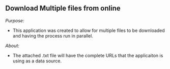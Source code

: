 ## Download Multiple files from online

*Purpose:*

* This application was created to allow for multiple files to be downloaded and having the process run in parallel.

*About:*

* The attached .txt file will have the complete URLs that the applicaiton is using as a data source. 



